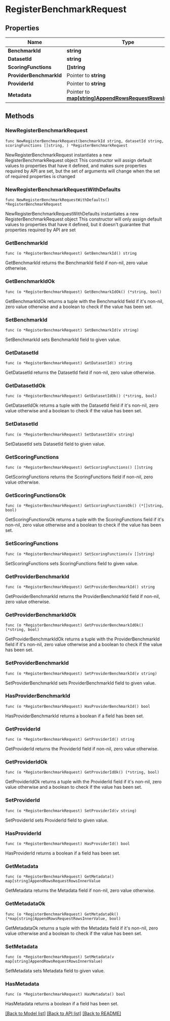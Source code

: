 # RegisterBenchmarkRequest

## Properties

Name | Type | Description | Notes
------------ | ------------- | ------------- | -------------
**BenchmarkId** | **string** |  | 
**DatasetId** | **string** |  | 
**ScoringFunctions** | **[]string** |  | 
**ProviderBenchmarkId** | Pointer to **string** |  | [optional] 
**ProviderId** | Pointer to **string** |  | [optional] 
**Metadata** | Pointer to [**map[string]AppendRowsRequestRowsInnerValue**](AppendRowsRequestRowsInnerValue.md) |  | [optional] 

## Methods

### NewRegisterBenchmarkRequest

`func NewRegisterBenchmarkRequest(benchmarkId string, datasetId string, scoringFunctions []string, ) *RegisterBenchmarkRequest`

NewRegisterBenchmarkRequest instantiates a new RegisterBenchmarkRequest object
This constructor will assign default values to properties that have it defined,
and makes sure properties required by API are set, but the set of arguments
will change when the set of required properties is changed

### NewRegisterBenchmarkRequestWithDefaults

`func NewRegisterBenchmarkRequestWithDefaults() *RegisterBenchmarkRequest`

NewRegisterBenchmarkRequestWithDefaults instantiates a new RegisterBenchmarkRequest object
This constructor will only assign default values to properties that have it defined,
but it doesn't guarantee that properties required by API are set

### GetBenchmarkId

`func (o *RegisterBenchmarkRequest) GetBenchmarkId() string`

GetBenchmarkId returns the BenchmarkId field if non-nil, zero value otherwise.

### GetBenchmarkIdOk

`func (o *RegisterBenchmarkRequest) GetBenchmarkIdOk() (*string, bool)`

GetBenchmarkIdOk returns a tuple with the BenchmarkId field if it's non-nil, zero value otherwise
and a boolean to check if the value has been set.

### SetBenchmarkId

`func (o *RegisterBenchmarkRequest) SetBenchmarkId(v string)`

SetBenchmarkId sets BenchmarkId field to given value.


### GetDatasetId

`func (o *RegisterBenchmarkRequest) GetDatasetId() string`

GetDatasetId returns the DatasetId field if non-nil, zero value otherwise.

### GetDatasetIdOk

`func (o *RegisterBenchmarkRequest) GetDatasetIdOk() (*string, bool)`

GetDatasetIdOk returns a tuple with the DatasetId field if it's non-nil, zero value otherwise
and a boolean to check if the value has been set.

### SetDatasetId

`func (o *RegisterBenchmarkRequest) SetDatasetId(v string)`

SetDatasetId sets DatasetId field to given value.


### GetScoringFunctions

`func (o *RegisterBenchmarkRequest) GetScoringFunctions() []string`

GetScoringFunctions returns the ScoringFunctions field if non-nil, zero value otherwise.

### GetScoringFunctionsOk

`func (o *RegisterBenchmarkRequest) GetScoringFunctionsOk() (*[]string, bool)`

GetScoringFunctionsOk returns a tuple with the ScoringFunctions field if it's non-nil, zero value otherwise
and a boolean to check if the value has been set.

### SetScoringFunctions

`func (o *RegisterBenchmarkRequest) SetScoringFunctions(v []string)`

SetScoringFunctions sets ScoringFunctions field to given value.


### GetProviderBenchmarkId

`func (o *RegisterBenchmarkRequest) GetProviderBenchmarkId() string`

GetProviderBenchmarkId returns the ProviderBenchmarkId field if non-nil, zero value otherwise.

### GetProviderBenchmarkIdOk

`func (o *RegisterBenchmarkRequest) GetProviderBenchmarkIdOk() (*string, bool)`

GetProviderBenchmarkIdOk returns a tuple with the ProviderBenchmarkId field if it's non-nil, zero value otherwise
and a boolean to check if the value has been set.

### SetProviderBenchmarkId

`func (o *RegisterBenchmarkRequest) SetProviderBenchmarkId(v string)`

SetProviderBenchmarkId sets ProviderBenchmarkId field to given value.

### HasProviderBenchmarkId

`func (o *RegisterBenchmarkRequest) HasProviderBenchmarkId() bool`

HasProviderBenchmarkId returns a boolean if a field has been set.

### GetProviderId

`func (o *RegisterBenchmarkRequest) GetProviderId() string`

GetProviderId returns the ProviderId field if non-nil, zero value otherwise.

### GetProviderIdOk

`func (o *RegisterBenchmarkRequest) GetProviderIdOk() (*string, bool)`

GetProviderIdOk returns a tuple with the ProviderId field if it's non-nil, zero value otherwise
and a boolean to check if the value has been set.

### SetProviderId

`func (o *RegisterBenchmarkRequest) SetProviderId(v string)`

SetProviderId sets ProviderId field to given value.

### HasProviderId

`func (o *RegisterBenchmarkRequest) HasProviderId() bool`

HasProviderId returns a boolean if a field has been set.

### GetMetadata

`func (o *RegisterBenchmarkRequest) GetMetadata() map[string]AppendRowsRequestRowsInnerValue`

GetMetadata returns the Metadata field if non-nil, zero value otherwise.

### GetMetadataOk

`func (o *RegisterBenchmarkRequest) GetMetadataOk() (*map[string]AppendRowsRequestRowsInnerValue, bool)`

GetMetadataOk returns a tuple with the Metadata field if it's non-nil, zero value otherwise
and a boolean to check if the value has been set.

### SetMetadata

`func (o *RegisterBenchmarkRequest) SetMetadata(v map[string]AppendRowsRequestRowsInnerValue)`

SetMetadata sets Metadata field to given value.

### HasMetadata

`func (o *RegisterBenchmarkRequest) HasMetadata() bool`

HasMetadata returns a boolean if a field has been set.


[[Back to Model list]](../README.md#documentation-for-models) [[Back to API list]](../README.md#documentation-for-api-endpoints) [[Back to README]](../README.md)


